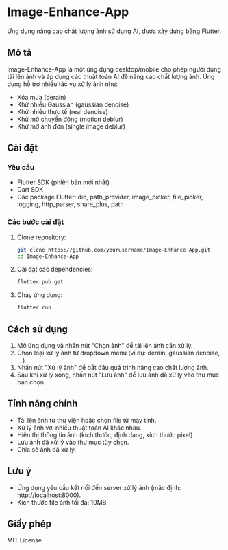 # Image-Enhance-App

Ứng dụng nâng cao chất lượng ảnh sử dụng AI, được xây dựng bằng Flutter.

## Mô tả

Image-Enhance-App là một ứng dụng desktop/mobile cho phép người dùng tải lên ảnh và áp dụng các thuật toán AI để nâng cao chất lượng ảnh. Ứng dụng hỗ trợ nhiều tác vụ xử lý ảnh như:
- Xóa mưa (derain)
- Khử nhiễu Gaussian (gaussian denoise)
- Khử nhiễu thực tế (real denoise)
- Khử mờ chuyển động (motion deblur)
- Khử mờ ảnh đơn (single image deblur)

## Cài đặt

### Yêu cầu
- Flutter SDK (phiên bản mới nhất)
- Dart SDK
- Các package Flutter: dio, path_provider, image_picker, file_picker, logging, http_parser, share_plus, path

### Các bước cài đặt
1. Clone repository:
   ```bash
   git clone https://github.com/yourusername/Image-Enhance-App.git
   cd Image-Enhance-App
   ```
2. Cài đặt các dependencies:
   ```bash
   flutter pub get
   ```
3. Chạy ứng dụng:
   ```bash
   flutter run
   ```

## Cách sử dụng
1. Mở ứng dụng và nhấn nút "Chọn ảnh" để tải lên ảnh cần xử lý.
2. Chọn loại xử lý ảnh từ dropdown menu (ví dụ: derain, gaussian denoise, ...).
3. Nhấn nút "Xử lý ảnh" để bắt đầu quá trình nâng cao chất lượng ảnh.
4. Sau khi xử lý xong, nhấn nút "Lưu ảnh" để lưu ảnh đã xử lý vào thư mục bạn chọn.

## Tính năng chính
- Tải lên ảnh từ thư viện hoặc chọn file từ máy tính.
- Xử lý ảnh với nhiều thuật toán AI khác nhau.
- Hiển thị thông tin ảnh (kích thước, định dạng, kích thước pixel).
- Lưu ảnh đã xử lý vào thư mục tùy chọn.
- Chia sẻ ảnh đã xử lý.

## Lưu ý
- Ứng dụng yêu cầu kết nối đến server xử lý ảnh (mặc định: http://localhost:8000).
- Kích thước file ảnh tối đa: 10MB.

## Giấy phép
MIT License